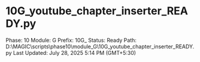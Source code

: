 # 10G_youtube_chapter_inserter_READY.py

Phase: 10
Module: G
Prefix: 10G_
Status: Ready
Path: D:\MAGIC\scripts\phase10\module_G\10G_youtube_chapter_inserter_READY.py
Last Updated: July 28, 2025 5:14 PM (GMT+5:30)